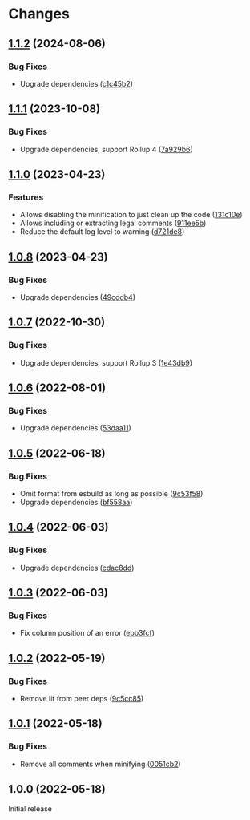 # Changes

## [1.1.2](https://github.com/prantlf/rollup-plugin-esbuild-minify/compare/v1.1.1...v1.1.2) (2024-08-06)

### Bug Fixes

* Upgrade dependencies ([c1c45b2](https://github.com/prantlf/rollup-plugin-esbuild-minify/commit/c1c45b24125730cdf4855563c94b052f4f4d9854))

## [1.1.1](https://github.com/prantlf/rollup-plugin-esbuild-minify/compare/v1.1.0...v1.1.1) (2023-10-08)

### Bug Fixes

* Upgrade dependencies, support Rollup 4 ([7a929b6](https://github.com/prantlf/rollup-plugin-esbuild-minify/commit/7a929b633182092670c69d4e9927a212f7b96be6))

## [1.1.0](https://github.com/prantlf/rollup-plugin-esbuild-minify/compare/v1.0.8...v1.1.0) (2023-04-23)

### Features

* Allows disabling the minification to just clean up the code ([131c10e](https://github.com/prantlf/rollup-plugin-esbuild-minify/commit/131c10e5ea8f035673205899380f1565b2503efd))
* Allows including or extracting legal comments ([911ee5b](https://github.com/prantlf/rollup-plugin-esbuild-minify/commit/911ee5b8b08b42917bdfca69a23a55bb20fa996b))
* Reduce the default log level to warning ([d721de8](https://github.com/prantlf/rollup-plugin-esbuild-minify/commit/d721de84957ac5c4bfef29e9c1365c0a5e807ec8))

## [1.0.8](https://github.com/prantlf/rollup-plugin-esbuild-minify/compare/v1.0.7...v1.0.8) (2023-04-23)

### Bug Fixes

* Upgrade dependencies ([49cddb4](https://github.com/prantlf/rollup-plugin-esbuild-minify/commit/49cddb4360929923dec05b60b36db3fe0d3beed2))

## [1.0.7](https://github.com/prantlf/rollup-plugin-esbuild-minify/compare/v1.0.6...v1.0.7) (2022-10-30)

### Bug Fixes

* Upgrade dependencies, support Rollup 3 ([1e43db9](https://github.com/prantlf/rollup-plugin-esbuild-minify/commit/1e43db967295b0fc7b30cd0ef282f88fb7131be7))

## [1.0.6](https://github.com/prantlf/rollup-plugin-esbuild-minify/compare/v1.0.5...v1.0.6) (2022-08-01)

### Bug Fixes

* Upgrade dependencies ([53daa11](https://github.com/prantlf/rollup-plugin-esbuild-minify/commit/53daa1145f2bfdc6746378ce3636fd87dcbf820d))

## [1.0.5](https://github.com/prantlf/rollup-plugin-esbuild-minify/compare/v1.0.4...v1.0.5) (2022-06-18)

### Bug Fixes

* Omit format from esbuild as long as possible ([9c53f58](https://github.com/prantlf/rollup-plugin-esbuild-minify/commit/9c53f5864fc00aee9ff5639fc27e79409b7a4220))
* Upgrade dependencies ([bf558aa](https://github.com/prantlf/rollup-plugin-esbuild-minify/commit/bf558aa41dc1b64b2fc23ebd0e7425d5ea8be15a))

## [1.0.4](https://github.com/prantlf/rollup-plugin-esbuild-minify/compare/v1.0.3...v1.0.4) (2022-06-03)

### Bug Fixes

* Upgrade dependencies ([cdac8dd](https://github.com/prantlf/rollup-plugin-esbuild-minify/commit/cdac8dd2efb5dc99268738febd3c5b7f6bc15804))

## [1.0.3](https://github.com/prantlf/rollup-plugin-esbuild-minify/compare/v1.0.2...v1.0.3) (2022-06-03)

### Bug Fixes

* Fix column position of an error ([ebb3fcf](https://github.com/prantlf/rollup-plugin-esbuild-minify/commit/ebb3fcf1789ac11940c4a799e332112500b0c304))

## [1.0.2](https://github.com/prantlf/rollup-plugin-esbuild-minify/compare/v1.0.1...v1.0.2) (2022-05-19)

### Bug Fixes

* Remove lit from peer deps ([9c5cc85](https://github.com/prantlf/rollup-plugin-esbuild-minify/commit/9c5cc852117177d0bd41572e86cb8a4bd4782003))

## [1.0.1](https://github.com/prantlf/rollup-plugin-esbuild-minify/compare/v1.0.0...v1.0.1) (2022-05-18)

### Bug Fixes

* Remove all comments when minifying ([0051cb2](https://github.com/prantlf/rollup-plugin-esbuild-minify/commit/0051cb23235ac43c12011a4ece2a78bae2908f75))

## 1.0.0 (2022-05-18)

Initial release
